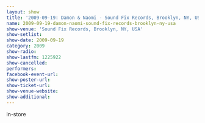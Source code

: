 ```yaml
---
layout: show
title: '2009-09-19: Damon & Naomi - Sound Fix Records, Brooklyn, NY, USA'
name: 2009-09-19-damon-naomi-sound-fix-records-brooklyn-ny-usa
show-venue: 'Sound Fix Records, Brooklyn, NY, USA'
show-setlist: 
show-date: 2009-09-19
category: 2009
show-radio: 
show-lastfm: 1225922
show-cancelled: 
performers: 
facebook-event-url: 
show-poster-url: 
show-ticket-url: 
show-venue-website: 
show-additional: 
---
```


in-store